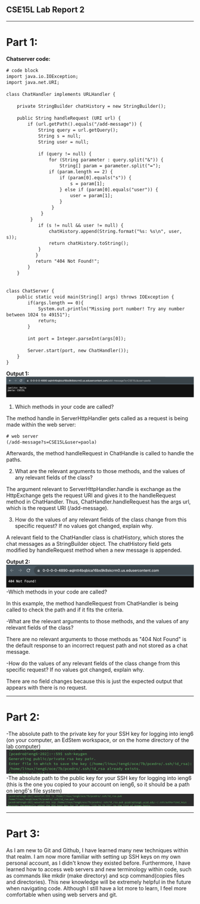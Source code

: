 ## CSE15L Lab Report 2
---
# Part 1:
__Chatserver code:__
```
# code block
import java.io.IOException;
import java.net.URI;

class ChatHandler implements URLHandler {

    private StringBuilder chatHistory = new StringBuilder();

    public String handleRequest (URI url) {
        if (url.getPath().equals("/add-message")) {
            String query = url.getQuery();
            String s = null;
            String user = null;

            if (query != null) {
                for (String parameter : query.split("&")) {
                    String[] param = parameter.split("=");
                if (param.length == 2) {
                    if (param[0].equals("s")) {
                        s = param[1];
                    } else if (param[0].equals("user")) {
                        user = param[1];
                    }
                 }
             }
         }
            if (s != null && user != null) {
                chatHistory.append(String.format("%s: %s\n", user, s));
                return chatHistory.toString();
            }
           }
           return "404 Not Found!";
        }
    }


class ChatServer {
    public static void main(String[] args) throws IOException {
        if(args.length == 0){
            System.out.println("Missing port number! Try any number between 1024 to 49151");
            return;
        }

        int port = Integer.parseInt(args[0]);

        Server.start(port, new ChatHandler());
    }
}
```

__Output 1:__
![Image](example1.png)
1. Which methods in your code are called?

The method handle in ServerHttpHandler gets called as a request is being made within the web server: 
```
# web server
(/add-message?s=CSE15L&user=paola)
```
Afterwards, the method handleRequest in ChatHandle is called to handle the paths.

2. What are the relevant arguments to those methods, and the values of any relevant fields of the class?

The argument relevant to ServerHttpHandler.handle is exchange as the HttpExchange gets the request URI and gives it to the handleRequest method in ChatHandler. Thus, ChatHandler.handleRequest has the args url, which is the request URI (/add-message).

3. How do the values of any relevant fields of the class change from this specific request? If no values got changed, explain why.

A relevant field to the ChatHandler class is chatHistory, which stores the chat messages as a StringBuilder object. The chatHistory field gets modified by handleRequest method when a new message is appended. 

__Output 2:__
![Image](example2.png)
-Which methods in your code are called?

In this example, the method handleRequest from ChatHandler is being called to check the path and if it fits the criteria.

-What are the relevant arguments to those methods, and the values of any relevant fields of the class?

There are no relevant arguments to those methods as "404 Not Found" is the default response to an incorrect request path and not stored as a chat message.

-How do the values of any relevant fields of the class change from this specific request? If no values got changed, explain why.

There are no field changes because this is just the expected output that appears with there is no request.

---
# Part 2:
-The absolute path to the private key for your SSH key for logging into ieng6 (on your computer, an EdStem workspace, or on the home directory of the lab computer)
![Image](privatekey.png)
-The absolute path to the public key for your SSH key for logging into ieng6 (this is the one you copied to your account on ieng6, so it should be a path on ieng6's file system)
![Image](publickey.png)
___
# Part 3:
As I am new to Git and Github, I have learned many new techniques within that realm. I am now more familiar with setting up SSH keys on my own personal account, as I didn't know they existed before. Furthermore, I have learned how to access web servers and new terminology within code, such as commands like mkdir (make directory) and scp command(copies files and directories). This new knowledge will be extremely helpful in the future when navigating code. Although I still have a lot more to learn, I feel more comfortable when using web servers and git.
